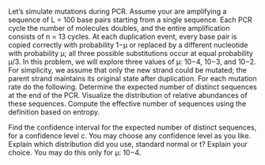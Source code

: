 Let’s simulate mutations during PCR. Assume your are amplifying a sequence of L = 100 base pairs starting from a single sequence. Each PCR cycle the number of molecules doubles, and the entire amplification consists of n = 13 cycles. At each duplication event, every base pair is copied correctly with probability 1−μ or replaced by a different nucleotide with probability μ; all three possible substitutions occur at equal probability μ/3. In this problem, we will explore three values of μ: 10−4, 10−3, and 10−2. For simplicity, we assume that only the new strand could be mutated; the parent strand maintains its original state after duplication.
For each mutation rate do the following. Determine the expected number of distinct sequences at the end of the PCR. Visualize the distribution of relative abundances of these sequences. Compute the effective number of sequences using the definition based on entropy.

Find the confidence interval for the expected number of distinct sequences, for a confidence level c. You may choose any confidence level as you like. Explain which distribution did you use, standard normal or t? Explain your choice. You may do this only for μ: 10−4.
